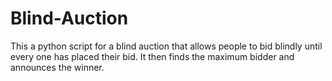 # Blind-Auction
This a python script for a blind auction that allows people to bid blindly until every one has placed their bid. 
It then finds the maximum bidder and announces the winner.

